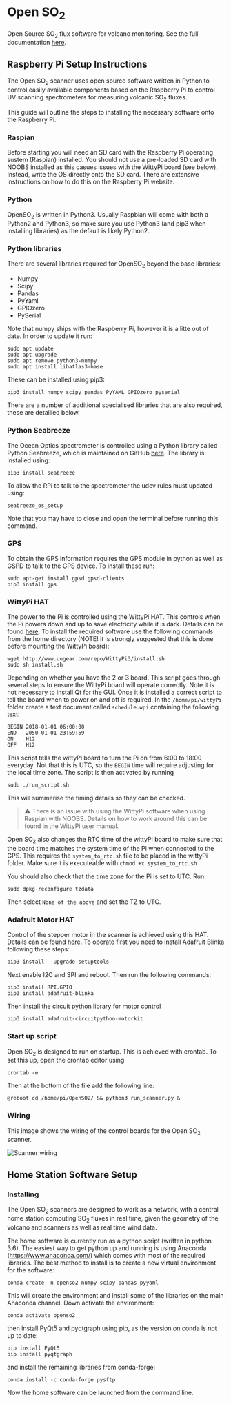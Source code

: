 # Open SO<sub>2</sub>
Open Source SO<sub>2</sub> flux software for volcano monitoring. See the full documentation [here](https://open-so2.readthedocs.io/en/latest/index.html).

## Raspberry Pi Setup Instructions
The Open SO<sub>2</sub> scanner uses open source software written in Python to control easily available components based on the Raspberry Pi to control UV scanning spectrometers for measuring volcanic SO<sub>2</sub> fluxes.

This guide will outline the steps to installing the necessary software onto the Raspberry Pi.

### Raspian
Before starting you will need an SD card with the Raspberry Pi operating sustem (Raspian) installed. You should not use a pre-loaded SD card with NOOBS installed as this casues issues with the WittyPi board (see below). Instead, write the OS directly onto the SD card. There are extensive instructions on how to do this on the Raspberry Pi website. 

### Python
OpenSO<sub>2</sub> is written in Python3. Usually Raspbian will come with both a Python2 and Python3, so make sure you use Python3 (and pip3 when installing libraries) as the default is likely Python2.

### Python libraries
There are several libraries required for OpenSO<sub>2</sub> beyond the base libraries:
- Numpy
- Scipy
- Pandas
- PyYaml
- GPIOzero
- PySerial

Note that numpy ships with the Raspberry Pi, however it is a litte out of date. In order to update it run:

```
sudo apt update
sudo apt upgrade
sudo apt remove python3-numpy
sudo apt install libatlas3-base
```

These can be installed using pip3:

```
pip3 install numpy scipy pandas PyYAML GPIOzero pyserial
```

There are a number of additional specialised libraries that are also required, these are detailled below.

### Python Seabreeze
The Ocean Optics spectrometer is controlled using a Python library called Python Seabreeze, which is maintained on GitHub [here](https://github.com/ap--/python-seabreeze). The library is installed using:
```
pip3 install seabreeze 
```
To allow the RPi to talk to the spectrometer the udev rules must updated using:
```
seabreeze_os_setup
```
Note that you may have to close and open the terminal before running this command.

### GPS
To obtain the GPS information requires the GPS module in python as well as GSPD to talk to the GPS device. To install these run:
```
sudo apt-get install gpsd gpsd-clients
pip3 install gps
```

### WittyPi HAT
The power to the Pi is controlled using the WittyPi HAT. This controls when the Pi powers down and up to save electricity while it is dark. Details can be found [here](http://www.uugear.com/doc/WittyPi2_UserManual.pdf). To install the required software use the following commands from the home directory (NOTE! it is strongly suggested that this is done before mounting the WittyPi board):
```
wget http://www.uugear.com/repo/WittyPi3/install.sh
sudo sh install.sh
```
Depending on whether you have the 2 or 3 board. This script goes through several steps to ensure the WittyPi board will operate correctly. Note it is not necessary to install Qt for the GUI. Once it is installed a correct script to tell the board when to power on and off is required. In the ```/home/pi/wittyPi``` folder create a text document called ```schedule.wpi``` containing the following text:
```
BEGIN 2018-01-01 06:00:00
END   2050-01-01 23:59:59
ON    H12
OFF   H12
```
This script tells the wittyPi board to turn the Pi on from 6:00 to 18:00 everyday. Not that this is UTC, so the ```BEGIN``` time will require adjusting for the local time zone. The script is then activated by running
```
sudo ./run_script.sh
```
This will summerise the timing details so they can be checked.

> :warning: There is an issue with using the WittyPi software when using Raspian with NOOBS. Details on how to work around this can be found in the WittyPi user manual.

Open SO<sub>2</sub> also changes the RTC time of the wittyPi board to make sure that the board time matches the system time of the Pi when connected to the GPS. This requires the ```system_to_rtc.sh``` file to be placed in the wittyPi folder. Make sure it is executeable with ```chmod +x system_to_rtc.sh```

You should also check that the time zone for the Pi is set to UTC. Run:
```
sudo dpkg-reconfigure tzdata
```
Then select ```None of the above``` and set the TZ to UTC.

### Adafruit Motor HAT
Control of the stepper motor in the scanner is achieved using this HAT. Details can be found [here](https://learn.adafruit.com/circuitpython-on-raspberrypi-linux/installing-circuitpython-on-raspberry-pi). To operate first you need to install Adafruit Blinka following these steps:
```
pip3 install -–upgrade setuptools
```
Next enable I2C and SPI and reboot. Then run the following commands:
```
pip3 install RPI.GPIO
pip3 install adafruit-blinka
```
Then install the circuit python library for motor control
```
pip3 install adafruit-circuitpython-motorkit
```

### Start up script
Open SO<sub>2</sub> is designed to run on startup. This is achieved with crontab. To set this up, open the crontab editor using

```
crontab -e
```

Then at the bottom of the file add the following line:

```
@reboot cd /home/pi/OpenSO2/ && python3 run_scanner.py &
```

### Wiring
This image shows the wiring of the control boards for the Open SO<sub>2</sub> scanner.

![Scanner wiring](https://github.com/benjaminesse/open_so2/blob/master/docs/Figures/controller_wiring.png "Controller Wiring")

## Home Station Software Setup

### Installing
The Open SO<sub>2</sub> scanners are designed to work as a network, with a central home station computing SO<sub>2</sub> fluxes in real time, given the geometry of the volcano and scanners as well as real time wind data.

The home software is currently run as a python script (written in python 3.6). The easiest way to get python up and running is using Anaconda (https://www.anaconda.com/) which comes with most of the required libraries. The best method to install is to create a new virtual environment for the software:

```
conda create -n openso2 numpy scipy pandas pyyaml
```

This will create the environment and install some of the libraries on the main Anaconda channel. Down activate the environment:

```
conda activate openso2
```

then install PyQt5 and pyqtgraph using pip, as the version on conda is not up to date:

```
pip install PyQt5
pip install pyqtgraph
```

and install the remaining libraries from conda-forge:

```
conda install -c conda-forge pysftp
```

Now the home software can be launched from the command line.
